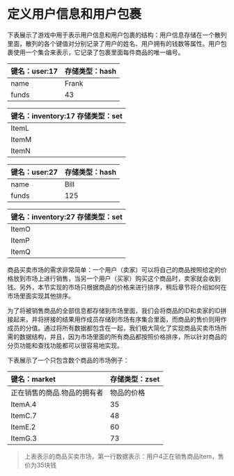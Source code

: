 # 定义用户信息和用户包裹

下表展示了游戏中用于表示用户信息和用户包裹的结构：用户信息存储在一个散列里面，散列的各个键值对分别记录了用户的姓名、用户拥有的钱数等属性。用户包裹使用一个集合来表示，它记录了包裹里面每件商品的唯一编号。

| 键名：user:17 | 存储类型：hash |
| :--- | :--- |
| name | Frank |
| funds | 43 |

| 键名：inventory:17    存储类型：set |
| :--- |
| ItemL |
| ItemM |
| ItemN |

| 键名：user:27 | 存储类型：hash |
| :--- | :--- |
| name | Bill |
| funds | 125 |

| 键名：inventory:27    存储类型：set |
| :--- |
| ItemO |
| ItemP |
| ItemQ |

商品买卖市场的需求非常简单：一个用户（卖家）可以将自己的商品按照给定的价格放到市场上进行销售，当另一个用户（买家）购买这个商品时，卖家就会收到钱。另外，本节实现的市场只根据商品的价格来进行排序，稍后章节将介绍如何在市场里面实现其他排序。

为了将被销售商品的全部信息都存储到市场里面，我们会将商品的ID和卖家的ID拼接起来，并将拼接的结果用作成员存储到市场有序集合里面，而商品的售价则用作成员的分值。通过将所有数据都包含在一起，我们极大简化了实现商品买卖市场所需的数据结构，并且，因为市场里面的所有商品都按照价格排序，所以针对商品的分页功能和查找功能都可以很容易地实现。

下表展示了一个只包含数个商品的市场例子：

| 键名：market | 存储类型：zset |
| :--- | :--- |
| 正在销售的商品.物品的拥有者 | 物品的价格 |
| ItemA.4 | 35 |
| ItemC.7 | 48 |
| ItemE.2 | 60 |
| ItemG.3 | 73 |

> 上表表示的商品买卖市场，第一行数据表示：用户4正在销售商品Item，售价为35块钱



